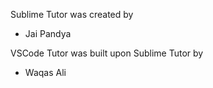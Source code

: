Sublime Tutor was created by

- Jai Pandya

VSCode Tutor was built upon Sublime Tutor by

- Waqas Ali
